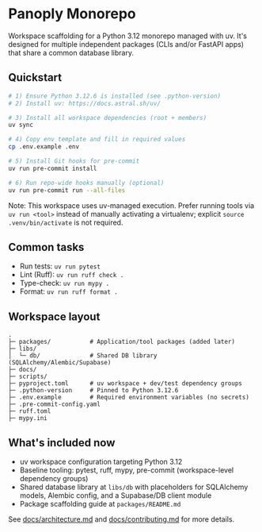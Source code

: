 # Panoply Monorepo

Workspace scaffolding for a Python 3.12 monorepo managed with uv. It's designed for multiple independent packages (CLIs and/or FastAPI apps) that share a common database library.

## Quickstart

```bash
# 1) Ensure Python 3.12.6 is installed (see .python-version)
# 2) Install uv: https://docs.astral.sh/uv/

# 3) Install all workspace dependencies (root + members)
uv sync

# 4) Copy env template and fill in required values
cp .env.example .env

# 5) Install Git hooks for pre-commit
uv run pre-commit install

# 6) Run repo-wide hooks manually (optional)
uv run pre-commit run --all-files
```

Note: This workspace uses uv-managed execution. Prefer running tools via `uv run <tool>` instead of manually activating a virtualenv; explicit `source .venv/bin/activate` is not required.

## Common tasks

- Run tests: `uv run pytest`
- Lint (Ruff): `uv run ruff check .`
- Type-check: `uv run mypy .`
- Format: `uv run ruff format .`

## Workspace layout

```text
.
├─ packages/           # Application/tool packages (added later)
├─ libs/
│  └─ db/              # Shared DB library (SQLAlchemy/Alembic/Supabase)
├─ docs/
├─ scripts/
├─ pyproject.toml      # uv workspace + dev/test dependency groups
├─ .python-version     # Pinned to Python 3.12.6
├─ .env.example        # Required environment variables (no secrets)
├─ .pre-commit-config.yaml
├─ ruff.toml
├─ mypy.ini
```

## What's included now
- uv workspace configuration targeting Python 3.12
- Baseline tooling: pytest, ruff, mypy, pre-commit (workspace-level dependency groups)
- Shared database library at `libs/db` with placeholders for SQLAlchemy models, Alembic config, and a Supabase/DB client module
- Package scaffolding guide at `packages/README.md`

See [docs/architecture.md](docs/architecture.md) and [docs/contributing.md](docs/contributing.md) for more details.
